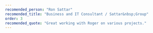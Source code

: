 ```yaml
---
recomended_person: "Ron Sattar"
recomended_title: "Business and IT Consultant / Sattar&nbsp;Group"
order: 3
recomended_quote: "Great working with Roger on various projects."
---
```

